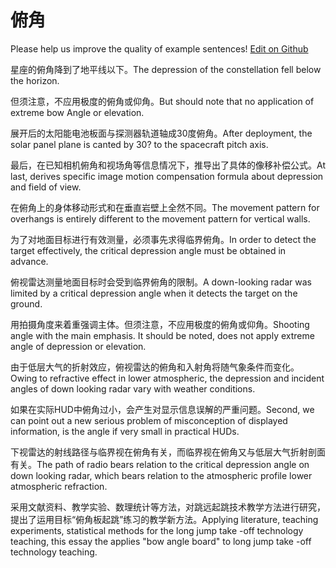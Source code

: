 # 俯角

Please help us improve the quality of example sentences! [Edit on Github](https://github.com/jiyushe/jiyu-example-sentence-source/blob/main/chinese/fujiao.md)

<p><span class="chinese">星座的俯角降到了地平线以下。</span><span class="english">The depression of the constellation fell below the horizon.</span></p>

<p><span class="chinese">但须注意，不应用极度的俯角或仰角。</span><span class="english">But should note that no application of extreme bow Angle or elevation.</span></p>

<p><span class="chinese">展开后的太阳能电池板面与探测器轨道轴成30度俯角。</span><span class="english">After deployment, the solar panel plane is canted by 30? to the spacecraft pitch axis.</span></p>

<p><span class="chinese">最后，在已知相机俯角和视场角等信息情况下，推导出了具体的像移补偿公式。</span><span class="english">At last, derives specific image motion compensation formula about depression and field of view.</span></p>

<p><span class="chinese">在俯角上的身体移动形式和在垂直岩壁上全然不同。</span><span class="english">The movement pattern for overhangs is entirely different to the movement pattern for vertical walls.</span></p>

<p><span class="chinese">为了对地面目标进行有效测量，必须事先求得临界俯角。</span><span class="english">In order to detect the target effectively, the critical depression angle must be obtained in advance.</span></p>

<p><span class="chinese">俯视雷达测量地面目标时会受到临界俯角的限制。</span><span class="english">A down-looking radar was limited by a critical depression angle when it detects the target on the ground.</span></p>

<p><span class="chinese">用拍摄角度来着重强调主体。但须注意，不应用极度的俯角或仰角。</span><span class="english">Shooting angle with the main emphasis. It should be noted, does not apply extreme angle of depression or elevation.</span></p>

<p><span class="chinese">由于低层大气的折射效应，俯视雷达的俯角和入射角将随气象条件而变化。</span><span class="english">Owing to refractive effect in lower atmospheric, the depression and incident angles of down looking radar vary with weather conditions.</span></p>

<p><span class="chinese">如果在实际HUD中俯角过小，会产生对显示信息误解的严重问题。</span><span class="english">Second, we can point out a new serious problem of misconception of displayed information, is the angle if very small in practical HUDs.</span></p>

<p><span class="chinese">下视雷达的射线路径与临界视在俯角有关，而临界视在俯角又与低层大气折射剖面有关。</span><span class="english">The path of radio bears relation to the critical depression angle on down looking radar, which bears relation to the atmospheric profile lower atmospheric refraction.</span></p>

<p><span class="chinese">采用文献资料、教学实验、数理统计等方法，对跳远起跳技术教学方法进行研究，提出了运用目标“俯角板起跳”练习的教学新方法。</span><span class="english">Applying literature, teaching experiments, statistical methods for the long jump take -off technology teaching, this essay the applies "bow angle board" to long jump take -off technology teaching.</span></p>

